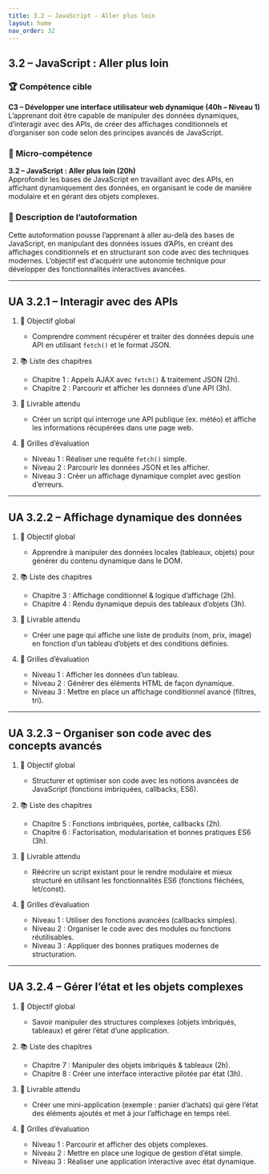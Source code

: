 ```yaml
---
title: 3.2 – JavaScript - Aller plus loin
layout: home
nav_order: 32
---
```


## 3.2 – JavaScript : Aller plus loin

### 🏆 Compétence cible
**C3 – Développer une interface utilisateur web dynamique (40h – Niveau 1)**  
L’apprenant doit être capable de manipuler des données dynamiques, d’interagir avec des APIs, de créer des affichages conditionnels et d’organiser son code selon des principes avancés de JavaScript.

### 🧩 Micro-compétence
**3.2 – JavaScript : Aller plus loin (20h)**  
Approfondir les bases de JavaScript en travaillant avec des APIs, en affichant dynamiquement des données, en organisant le code de manière modulaire et en gérant des objets complexes.

### 📝 Description de l’autoformation
Cette autoformation pousse l’apprenant à aller au-delà des bases de JavaScript, en manipulant des données issues d’APIs, en créant des affichages conditionnels et en structurant son code avec des techniques modernes. L’objectif est d’acquérir une autonomie technique pour développer des fonctionnalités interactives avancées.

---

## UA 3.2.1 – Interagir avec des APIs

1. 🎯 Objectif global

   * Comprendre comment récupérer et traiter des données depuis une API en utilisant `fetch()` et le format JSON.

2. 📚 Liste des chapitres

   * Chapitre 1 : Appels AJAX avec `fetch()` & traitement JSON (2h).
   * Chapitre 2 : Parcourir et afficher les données d’une API (3h).

3. 📄 Livrable attendu

   * Créer un script qui interroge une API publique (ex. météo) et affiche les informations récupérées dans une page web.

4. 🧪 Grilles d’évaluation

   * Niveau 1 : Réaliser une requête `fetch()` simple.
   * Niveau 2 : Parcourir les données JSON et les afficher.
   * Niveau 3 : Créer un affichage dynamique complet avec gestion d’erreurs.

---

## UA 3.2.2 – Affichage dynamique des données

1. 🎯 Objectif global

   * Apprendre à manipuler des données locales (tableaux, objets) pour générer du contenu dynamique dans le DOM.

2. 📚 Liste des chapitres

   * Chapitre 3 : Affichage conditionnel & logique d’affichage (2h).
   * Chapitre 4 : Rendu dynamique depuis des tableaux d’objets (3h).

3. 📄 Livrable attendu

   * Créer une page qui affiche une liste de produits (nom, prix, image) en fonction d’un tableau d’objets et des conditions définies.

4. 🧪 Grilles d’évaluation

   * Niveau 1 : Afficher les données d’un tableau.
   * Niveau 2 : Générer des éléments HTML de façon dynamique.
   * Niveau 3 : Mettre en place un affichage conditionnel avancé (filtres, tri).

---

## UA 3.2.3 – Organiser son code avec des concepts avancés

1. 🎯 Objectif global

   * Structurer et optimiser son code avec les notions avancées de JavaScript (fonctions imbriquées, callbacks, ES6).

2. 📚 Liste des chapitres

   * Chapitre 5 : Fonctions imbriquées, portée, callbacks (2h).
   * Chapitre 6 : Factorisation, modularisation et bonnes pratiques ES6 (3h).

3. 📄 Livrable attendu

   * Réécrire un script existant pour le rendre modulaire et mieux structuré en utilisant les fonctionnalités ES6 (fonctions fléchées, let/const).

4. 🧪 Grilles d’évaluation

   * Niveau 1 : Utiliser des fonctions avancées (callbacks simples).
   * Niveau 2 : Organiser le code avec des modules ou fonctions réutilisables.
   * Niveau 3 : Appliquer des bonnes pratiques modernes de structuration.

---

## UA 3.2.4 – Gérer l’état et les objets complexes

1. 🎯 Objectif global

   * Savoir manipuler des structures complexes (objets imbriqués, tableaux) et gérer l’état d’une application.

2. 📚 Liste des chapitres

   * Chapitre 7 : Manipuler des objets imbriqués & tableaux (2h).
   * Chapitre 8 : Créer une interface interactive pilotée par état (3h).

3. 📄 Livrable attendu

   * Créer une mini-application (exemple : panier d’achats) qui gère l’état des éléments ajoutés et met à jour l’affichage en temps réel.

4. 🧪 Grilles d’évaluation

   * Niveau 1 : Parcourir et afficher des objets complexes.
   * Niveau 2 : Mettre en place une logique de gestion d’état simple.
   * Niveau 3 : Réaliser une application interactive avec état dynamique.
